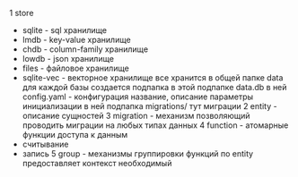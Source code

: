 


1 store 
  - sqlite - sql хранилище
  - lmdb - key-value хранилище
  - chdb - column-family хранилище
  - lowdb - json хранилище
  - files - файловое хранилище
  - sqlite-vec - векторное хранилище
  все хранится в общей папке data
  для каждой базы создается подпапка
  в этой подпапке data.db
  в ней config.yaml - конфигурация название, описание параметры инициализации 
  в ней подпапка migrations/ тут миграции
2 entity - описание сущностей 
3 migration - механизм позволяющий проводить миграции на любых типах данных
4 function - атомарные функции доступа к данным 
  - считывание 
  - запись
5 group - механизмы группировки функций по entity предоставляет контекст необходимый  
